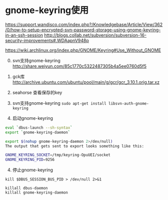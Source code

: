 # gnome-keyring使用
https://support.wandisco.com/index.php?/Knowledgebase/Article/View/362/0/how-to-setup-encrypted-svn-password-storage-using-gnome-keyring-in-an-ssh-session
http://blogs.collab.net/subversion/subversion-16-security-improvements#.WDAapnV948p

https://wiki.archlinux.org/index.php/GNOME/Keyring#Use_Without_GNOME

0. svn支持gnome-keyring
http://share.weiyun.com/85c1770c5322487305b4a5ee0760d5f5

1. gck库
http://archive.ubuntu.com/ubuntu/pool/main/g/gcr/gcr_3.10.1.orig.tar.xz

1. seahorse
查看保存的key

2. svn支持gnome-keyring
`sudo apt-get install libsvn-auth-gnome-keyring`

3. 启动gnome-keyring
```bash
eval `dbus-launch --sh-syntax`
export `gnome-keyring-daemon`

export $(nohup gnome-keyring-daemon 2>/dev/null)
The output that gets sent to export looks something like this:

GNOME_KEYRING_SOCKET=/tmp/keyring-OpuUEI/socket
GNOME_KEYRING_PID=9256
```

4. 停止gnome-keyring
```
kill $DBUS_SESSION_BUS_PID > /dev/null 2>&1

killall dbus-daemon
killall gnome-keyring-daemon
```
